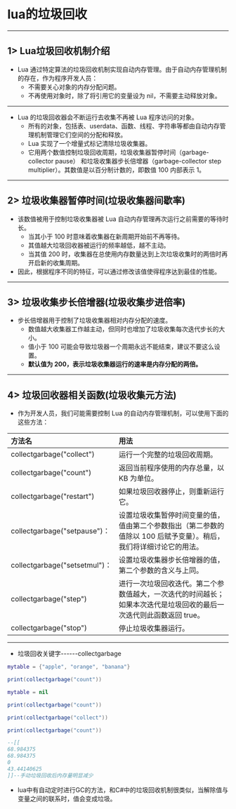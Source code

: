 # lua的垃圾回收

---
## 1> Lua垃圾回收机制介绍

- Lua 通过特定算法的垃圾回收机制实现自动内存管理。由于自动内存管理机制的存在，作为程序开发人员：
  - 不需要关心对象的内存分配问题。
  - 不再使用对象时，除了将引用它的变量设为 nil，不需要主动释放对象。
---
- Lua 的垃圾回收器会不断运行去收集不再被 Lua 程序访问的对象。
  - 所有的对象，包括表、userdata、函数、线程、字符串等都由自动内存管理机制管理它们空间的分配和释放。
  - Lua 实现了一个增量式标记清除垃圾收集器。
  - 它用两个数值控制垃圾回收周期，垃圾收集器暂停时间（garbage-collector pause） 和垃圾收集器步长倍增器（garbage-collector step multiplier）。其数值是以百分制计数的，即数值 100 内部表示 1。

---
## 2> 垃圾收集器暂停时间(垃圾收集器间歇率)

- 该数值被用于控制垃圾收集器被 Lua 自动内存管理再次运行之前需要的等待时长。
  - 当其小于 100 时意味着收集器在新周期开始前不再等待。
  - 其值越大垃圾回收器被运行的频率越低，越不主动。
  - 当其值 200 时，收集器在总使用内存数量达到上次垃圾收集时的两倍时再开启新的收集周期。
- 因此，根据程序不同的特征，可以通过修改该值使得程序达到最佳的性能。

---
## 3> 垃圾收集步长倍增器(垃圾收集步进倍率)

- 步长倍增器用于控制了垃圾收集器相对内存分配的速度。
  - 数值越大收集器工作越主动，但同时也增加了垃圾收集每次迭代步长的大小。
  - 值小于 100 可能会导致垃圾器一个周期永远不能结束，建议不要这么设置。
  - **默认值为 200，表示垃圾收集器运行的速率是内存分配的两倍。**

---
## 4> 垃圾回收器相关函数(垃圾收集元方法)
- 作为开发人员，我们可能需要控制 Lua 的自动内存管理机制，可以使用下面的这些方法：

|方法名|用法|
|:----|:----|
|collectgarbage("collect")|运行一个完整的垃圾回收周期。|
|collectgarbage("count")|返回当前程序使用的内存总量，以 KB 为单位。|
|collectgarbage("restart")|如果垃圾回收器停止，则重新运行它。|
|collectgarbage("setpause")：|设置垃圾收集暂停时间变量的值，值由第二个参数指出（第二参数的值除以 100 后赋予变量）。稍后，我们将详细讨论它的用法。|
|collectgarbage("setsetmul")：|设置垃圾收集器步长倍增器的值，第二个参数的含义与上同。|
|collectgarbage("step")|进行一次垃圾回收迭代。第二个参数值越大，一次迭代的时间越长；如果本次迭代是垃圾回收的最后一次迭代则此函数返回 true。|
|collectgarbage("stop")|停止垃圾收集器运行。|

---

- 垃圾回收关键字------collectgarbage

```lua
mytable = {"apple", "orange", "banana"}

print(collectgarbage("count"))

mytable = nil

print(collectgarbage("count"))

print(collectgarbage("collect"))

print(collectgarbage("count"))

--[[
68.984375
68.984375
0
43.44140625
]]--手动垃圾回收后内存量明显减少

```

- lua中有自动定时进行GC的方法，和C#中的垃圾回收机制很类似，当解除值与变量之间的联系时，值会变成垃圾。



